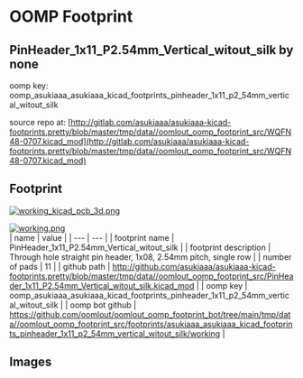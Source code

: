# OOMP Footprint  
## PinHeader_1x11_P2.54mm_Vertical_witout_silk  by none  
  
oomp key: oomp_asukiaaa_asukiaaa_kicad_footprints_pinheader_1x11_p2_54mm_vertical_witout_silk  
  
source repo at: [http://gitlab.com/asukiaaa/asukiaaa-kicad-footprints.pretty/blob/master/tmp/data//oomlout_oomp_footprint_src/WQFN48-0707.kicad_mod](http://gitlab.com/asukiaaa/asukiaaa-kicad-footprints.pretty/blob/master/tmp/data//oomlout_oomp_footprint_src/WQFN48-0707.kicad_mod)  
## Footprint  
  
[![working_kicad_pcb_3d.png](working_kicad_pcb_3d_600.png)](working_kicad_pcb_3d.png)  
  
[![working.png](working_600.png)](working.png)  
| name | value | 
| --- | --- | 
| footprint name | PinHeader_1x11_P2.54mm_Vertical_witout_silk | 
| footprint description | Through hole straight pin header, 1x08, 2.54mm pitch, single row | 
| number of pads | 11 | 
| github path | http://github.com/asukiaaa/asukiaaa-kicad-footprints.pretty/blob/master/tmp/data//oomlout_oomp_footprint_src/PinHeader_1x11_P2.54mm_Vertical_witout_silk.kicad_mod | 
| oomp key | oomp_asukiaaa_asukiaaa_kicad_footprints_pinheader_1x11_p2_54mm_vertical_witout_silk | 
| oomp bot github | https://github.com/oomlout/oomlout_oomp_footprint_bot/tree/main/tmp/data//oomlout_oomp_footprint_src/footprints/asukiaaa_asukiaaa_kicad_footprints_pinheader_1x11_p2_54mm_vertical_witout_silk/working | 
## Images  
